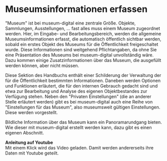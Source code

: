 # Museumsinformationen erfassen

"Museum" ist bei museum-digital eine zentrale Größe. Objekte, Sammlungen, Ausstellungen, ... fast alles muss einem Museum zugeordnet werden. Hier, im Eingabe- und Bearbeitungsbereich, werden die allgemeine Museumsinformationen erfasst, die automatisch öffentlich sichtbar werden, sobald ein erstes Objekt des Museums für die Öffentlichkeit freigeschaltet wurde. Diese Informationen sind weitgehend Pflichtangaben, da ohne Sie eine Präsentation des Museums bei museum-digital unvollständig wäre. Dazu kommen einige Zusatzinformationen über das Museum, die ausgefüllt werden können, aber nicht müssen.

Diese Sektion des Handbuchs enthält einer Schilderung der Verwaltung der für die Öffentlichkeit bestimmten Informationen. Daneben werden Optionen und Funktionen erläutert, die für den internen Gebrauch gedacht sind und etwa zur Bearbeitung und Analyse des eigenen Objektbestandes zur Verfügung stehen. Neben den "Privaten Einstellungen" (die an anderer Stelle erläutert werden) gibt es bei museum-digital auch eine Reihe von "Einstellungen für das Museum", also museumsweit gültigen Einstellungen. Diese werden vorgestellt.

Bildliche Information über das Museum kann ein Panoramarundgang bieten. Wie dieser mit museum-digital erstellt werden kann,  dazu gibt es einen eigenen Abschnitt.

<div class="yt-embed" data-src="https://www.youtube-nocookie.com/embed/dmVlfAVvbBo">
<b>Anleitung auf Youtube</b><br />
Mit einem Klick wird das Video geladen. Damit werden andererseits ihre Daten mit Youtube geteilt.
</div>
